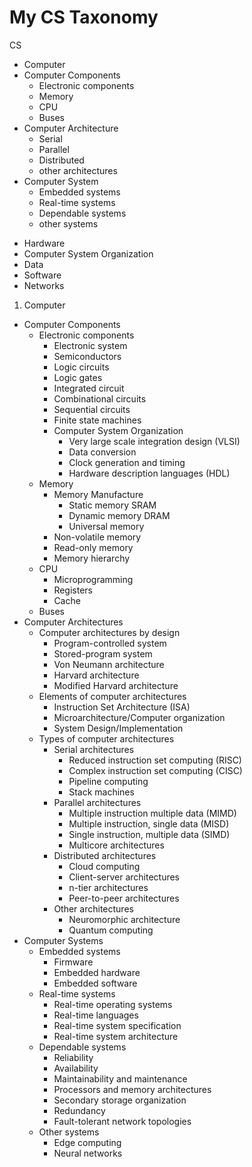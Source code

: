 # My CS Taxonomy


CS
* Computer
* Computer Components
  - Electronic components
  - Memory
  - CPU
  - Buses
* Computer Architecture
  - Serial
  - Parallel
  - Distributed
  - other architectures
* Computer System
  - Embedded systems
  - Real-time systems
  - Dependable systems
  - other systems
- Hardware
- Computer System Organization
- Data
- Software
- Networks


1. Computer
  * Computer Components
    * Electronic components
      - Electronic system
      - Semiconductors
      - Logic circuits
      - Logic gates
      * Integrated circuit
      * Combinational circuits
      * Sequential circuits
      * Finite state machines
      * Computer System Organization
        - Very large scale integration design (VLSI)
        - Data conversion
        - Clock generation and timing
        - Hardware description languages (HDL)
    * Memory
      - Memory Manufacture
        - Static memory SRAM
        - Dynamic memory DRAM
        - Universal memory
      - Non-volatile memory
      - Read-only memory
      - Memory hierarchy
    * CPU
      - Microprogramming
      - Registers
      - Cache
    * Buses
  * Computer Architectures
    * Computer architectures by design
      - Program-controlled system
      - Stored-program system
      - Von Neumann architecture
      - Harvard architecture
      - Modified Harvard architecture
    * Elements of computer architectures
      * Instruction Set Architecture (ISA)
      * Microarchitecture/Computer organization
      * System Design/Implementation
    * Types of computer architectures
      * Serial architectures
        - Reduced instruction set computing (RISC)
        - Complex instruction set computing (CISC)
        - Pipeline computing
        - Stack machines
      * Parallel architectures
        - Multiple instruction multiple data (MIMD)
        - Multiple instruction, single data (MISD)
        - Single instruction, multiple data (SIMD)
        - Multicore architectures
      * Distributed architectures
        - Cloud computing
        - Client-server architectures
        - n-tier architectures
        - Peer-to-peer architectures
      * Other architectures
        - Neuromorphic architecture
        - Quantum computing
  * Computer Systems
    * Embedded systems
      - Firmware
      - Embedded hardware
      - Embedded software
    * Real-time systems
      - Real-time operating systems
      - Real-time languages
      - Real-time system specification
      - Real-time system architecture
    * Dependable systems
      - Reliability
      - Availability
      - Maintainability and maintenance
      - Processors and memory architectures
      - Secondary storage organization
      - Redundancy
      - Fault-tolerant network topologies
    * Other systems
      - Edge computing
      - Neural networks
